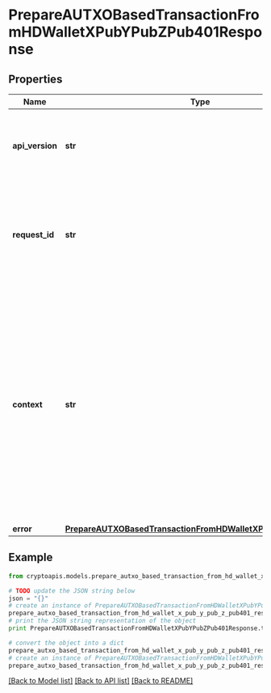 # PrepareAUTXOBasedTransactionFromHDWalletXPubYPubZPub401Response


## Properties
Name | Type | Description | Notes
------------ | ------------- | ------------- | -------------
**api_version** | **str** | Specifies the version of the API that incorporates this endpoint. | 
**request_id** | **str** | Defines the ID of the request. The &#x60;requestId&#x60; is generated by Crypto APIs and it&#39;s unique for every request. | 
**context** | **str** | In batch situations the user can use the context to correlate responses with requests. This property is present regardless of whether the response was successful or returned as an error. &#x60;context&#x60; is specified by the user. | [optional] 
**error** | [**PrepareAUTXOBasedTransactionFromHDWalletXPubYPubZPubE401**](PrepareAUTXOBasedTransactionFromHDWalletXPubYPubZPubE401.md) |  | 

## Example

```python
from cryptoapis.models.prepare_autxo_based_transaction_from_hd_wallet_x_pub_y_pub_z_pub401_response import PrepareAUTXOBasedTransactionFromHDWalletXPubYPubZPub401Response

# TODO update the JSON string below
json = "{}"
# create an instance of PrepareAUTXOBasedTransactionFromHDWalletXPubYPubZPub401Response from a JSON string
prepare_autxo_based_transaction_from_hd_wallet_x_pub_y_pub_z_pub401_response_instance = PrepareAUTXOBasedTransactionFromHDWalletXPubYPubZPub401Response.from_json(json)
# print the JSON string representation of the object
print PrepareAUTXOBasedTransactionFromHDWalletXPubYPubZPub401Response.to_json()

# convert the object into a dict
prepare_autxo_based_transaction_from_hd_wallet_x_pub_y_pub_z_pub401_response_dict = prepare_autxo_based_transaction_from_hd_wallet_x_pub_y_pub_z_pub401_response_instance.to_dict()
# create an instance of PrepareAUTXOBasedTransactionFromHDWalletXPubYPubZPub401Response from a dict
prepare_autxo_based_transaction_from_hd_wallet_x_pub_y_pub_z_pub401_response_form_dict = prepare_autxo_based_transaction_from_hd_wallet_x_pub_y_pub_z_pub401_response.from_dict(prepare_autxo_based_transaction_from_hd_wallet_x_pub_y_pub_z_pub401_response_dict)
```
[[Back to Model list]](../README.md#documentation-for-models) [[Back to API list]](../README.md#documentation-for-api-endpoints) [[Back to README]](../README.md)


